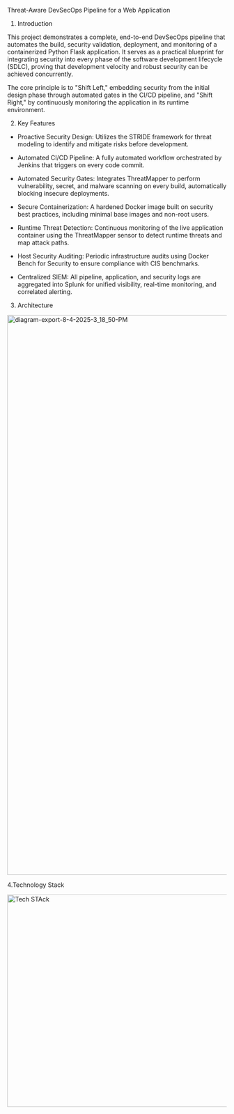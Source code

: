 Threat-Aware DevSecOps Pipeline for a Web Application

1. Introduction

This project demonstrates a complete, end-to-end DevSecOps pipeline that automates the build, security validation, deployment, and monitoring of a containerized Python Flask application. It serves as a practical blueprint for integrating security into every phase of the software development lifecycle (SDLC), proving that development velocity and robust security can be achieved concurrently.

The core principle is to "Shift Left," embedding security from the initial design phase through automated gates in the CI/CD pipeline, and "Shift Right," by continuously monitoring the application in its runtime environment.


2. Key Features

- Proactive Security Design: Utilizes the STRIDE framework for threat modeling to identify and mitigate risks before development.

- Automated CI/CD Pipeline: A fully automated workflow orchestrated by Jenkins that triggers   on every code commit.

- Automated Security Gates: Integrates ThreatMapper to perform vulnerability, secret, and     malware scanning on every build, automatically blocking insecure deployments.

- Secure Containerization: A hardened Docker image built on security best practices, including minimal base images and non-root users.

- Runtime Threat Detection: Continuous monitoring of the live application container using the ThreatMapper sensor to detect runtime threats and map attack paths.

- Host Security Auditing: Periodic infrastructure audits using Docker Bench for Security to ensure compliance with CIS benchmarks.

- Centralized SIEM: All pipeline, application, and security logs are aggregated into Splunk for unified visibility, real-time monitoring, and correlated alerting.

3. Architecture

<img width="5091" height="1286" alt="diagram-export-8-4-2025-3_18_50-PM" src="https://github.com/user-attachments/assets/f0897fac-db81-472e-a7b1-c9625e300de7" />

4.Technology Stack

<img width="687" height="488" alt="Tech STAck" src="https://github.com/user-attachments/assets/c7bdfc1e-7811-43fb-bc38-4251cda35f3c" />

